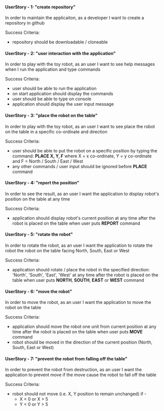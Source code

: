 
#### UserStory - 1: "create repository"
In order to maintain the applicaiton, as a developer I want to create 
a repository in github

Success Criteria:
 * repository should be downloadable / cloneable
  
#### UserStory - 2: "user interaction with the application"
In order to play with the toy robot, as an user I want to see help messages 
when I run the application and type commands

Success Criteria:
 * user should be able to run the application
 * on start application should display the commands
 * user should be able to type on console
 * application should display the user input message 
 
#### UserStory - 3: "place the robot on the table"
In order to play with the toy robot, as an user I want to see place the
robot on the table in a specific co-ordinate and direction

Success Criteria:
 * user should be able to put the robot on a specific position by
typing the command: **PLACE X, Y, F** where X = x co-ordinate, Y = y co-ordinate
and F = North / South / East / West
 * any other commands / user input should be ignored before **PLACE** command
 
#### UserStory - 4: "report the position"
In order to see the result, as an user I want the application to display robot's
position on the table at any time

Success Criteria:
 * application should display robot's current position at any time after
the robot is placed on the table when user puts **REPORT** command
 
#### UserStory - 5: "rotate the robot"
In order to rotate the robot, as an user I want the application to rotate the robot 
the robot on the table facing North, South, East or West

Success Criteria:
 * application should rotate / place the robot in the specified direction: 'North', 
'South', 'East', 'West' at any time after the robot is placed on the table when user puts 
**NORTH**, **SOUTH**, **EAST** or **WEST** command

#### UserStory - 6: "move the robot"
In order to move the robot, as an user I want the application to move 
the robot on the table 

Success Criteria:
 * application should move the robot one unit from current position 
 at any time after the robot is placed on the table when user puts **MOVE** command
 * robot should be moved in the direction of the current position (North, South, East or West)

  
#### UserStory - 7: "prevent the robot from falling off the table"
In order to prevent the robot from destruction, as an user I want the application to prevent 
move if the move cause the robot to fall off the table

Success Criteria:
 * robot should not move (i.e. X, Y position to remain unchanged) if -
   * X < 0 or X > 5
   * Y < 0 or Y > 5

 
 
 
 

  
